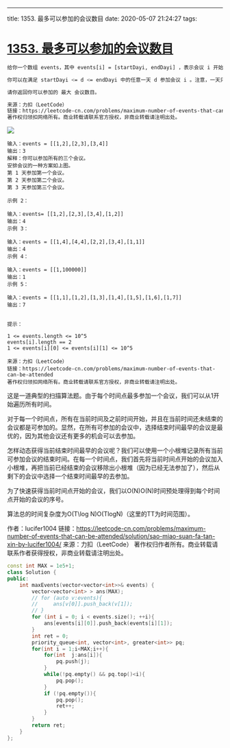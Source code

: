 ---
title: 1353. 最多可以参加的会议数目
date: 2020-05-07 21:24:27
tags:

# [1353. 最多可以参加的会议数目](https://leetcode-cn.com/problems/maximum-number-of-events-that-can-be-attended/)

```bash
给你一个数组 events，其中 events[i] = [startDayi, endDayi] ，表示会议 i 开始于 startDayi ，结束于 endDayi 。

你可以在满足 startDayi <= d <= endDayi 中的任意一天 d 参加会议 i 。注意，一天只能参加一个会议。

请你返回你可以参加的 最大 会议数目。

来源：力扣（LeetCode）
链接：https://leetcode-cn.com/problems/maximum-number-of-events-that-can-be-attended
著作权归领扣网络所有。商业转载请联系官方授权，非商业转载请注明出处。
```

![](https://assets.leetcode-cn.com/aliyun-lc-upload/uploads/2020/02/16/e1.png)

```
输入：events = [[1,2],[2,3],[3,4]]
输出：3
解释：你可以参加所有的三个会议。
安排会议的一种方案如上图。
第 1 天参加第一个会议。
第 2 天参加第二个会议。
第 3 天参加第三个会议。

示例 2：

输入：events= [[1,2],[2,3],[3,4],[1,2]]
输出：4
示例 3：

输入：events = [[1,4],[4,4],[2,2],[3,4],[1,1]]
输出：4
示例 4：

输入：events = [[1,100000]]
输出：1
示例 5：

输入：events = [[1,1],[1,2],[1,3],[1,4],[1,5],[1,6],[1,7]]
输出：7
 

提示：

1 <= events.length <= 10^5
events[i].length == 2
1 <= events[i][0] <= events[i][1] <= 10^5

来源：力扣（LeetCode）
链接：https://leetcode-cn.com/problems/maximum-number-of-events-that-can-be-attended
著作权归领扣网络所有。商业转载请联系官方授权，非商业转载请注明出处。
```

这是一道典型的扫描算法题。由于每个时间点最多参加一个会议，我们可以从1开始遍历所有时间。

对于每一个时间点，所有在当前时间及之前时间开始，并且在当前时间还未结束的会议都是可参加的。显然，在所有可参加的会议中，选择结束时间最早的会议是最优的，因为其他会议还有更多的机会可以去参加。

怎样动态获得当前结束时间最早的会议呢？我们可以使用一个小根堆记录所有当前可参加会议的结束时间。在每一个时间点，我们首先将当前时间点开始的会议加入小根堆，再把当前已经结束的会议移除出小根堆（因为已经无法参加了），然后从剩下的会议中选择一个结束时间最早的去参加。

为了快速获得当前时间点开始的会议，我们以O(N)O(N)时间预处理得到每个时间点开始的会议的序号。

算法总的时间复杂度为O(T\log N)O(TlogN)（这里的TT为时间范围）。

作者：lucifer1004
链接：https://leetcode-cn.com/problems/maximum-number-of-events-that-can-be-attended/solution/sao-miao-suan-fa-tan-xin-by-lucifer1004/
来源：力扣（LeetCode）
著作权归作者所有。商业转载请联系作者获得授权，非商业转载请注明出处。

```c++
const int MAX = 1e5+1;
class Solution {
public:
    int maxEvents(vector<vector<int>>& events) {
        vector<vector<int> > ans(MAX);
        // for (auto v:events){
        //     ans[v[0]].push_back(v[1]);
        // }
        for (int i = 0; i < events.size(); ++i){
            ans[events[i][0]].push_back(events[i][1]);
        }
        int ret = 0;
        priority_queue<int, vector<int>, greater<int>> pq;
        for(int i = 1;i<MAX;i++){
            for(int  j:ans[i]){
                pq.push(j);
            }
            while(!pq.empty() && pq.top()<i){
                pq.pop();
            }
            if (!pq.empty()){
                pq.pop();
                ret++;
            }
        }
        return ret;
    }
};
```


